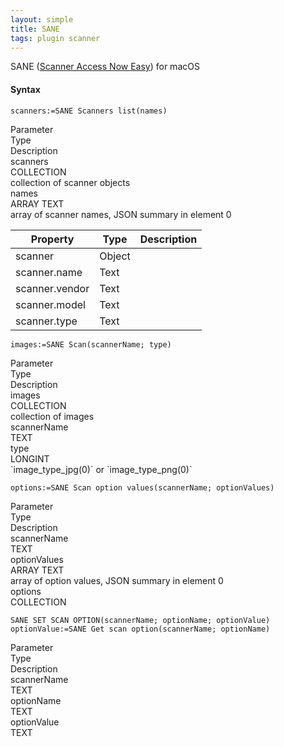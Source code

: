 ```yaml
---
layout: simple
title: SANE
tags: plugin scanner
---
```


SANE ([Scanner Access Now Easy](http://www.sane-project.org)) for macOS

<!--more-->

#### Syntax

```
scanners:=SANE Scanners list(names)
```

<div class="grid">
<div class="syntax-th cell cell--2">Parameter</div>
<div class="syntax-th cell cell--2">Type</div>
<div class="syntax-th cell cell--8">Description</div>
<div class="syntax-td cell cell--2">scanners</div>
<div class="syntax-td cell cell--2">COLLECTION</div>
<div class="syntax-td cell cell--8">collection of scanner objects</div>   
<div class="syntax-td cell cell--2">names</div>
<div class="syntax-td cell cell--2">ARRAY TEXT</div>
<div class="syntax-td cell cell--8">array of scanner names, JSON summary in element 0</div>   
</div>

Property|Type|Description
------------|------|----
scanner | Object|
scanner.name | Text|
scanner.vendor | Text|
scanner.model | Text|
scanner.type | Text|

```
images:=SANE Scan(scannerName; type)
```

<div class="grid">
<div class="syntax-th cell cell--2">Parameter</div>
<div class="syntax-th cell cell--2">Type</div>
<div class="syntax-th cell cell--8">Description</div>
<div class="syntax-td cell cell--2">images</div>
<div class="syntax-td cell cell--2">COLLECTION</div>
<div class="syntax-td cell cell--8">collection of images</div>  
<div class="syntax-td cell cell--2">scannerName</div>
<div class="syntax-td cell cell--2">TEXT</div>
<div class="syntax-td cell cell--8"></div>   
<div class="syntax-td cell cell--2">type</div>
<div class="syntax-td cell cell--2">LONGINT</div>
<div class="syntax-td cell cell--8">`image_type_jpg(0)` or `image_type_png(0)`</div>  
</div>

```
options:=SANE Scan option values(scannerName; optionValues)
```

<div class="grid">
<div class="syntax-th cell cell--2">Parameter</div>
<div class="syntax-th cell cell--2">Type</div>
<div class="syntax-th cell cell--8">Description</div>
<div class="syntax-td cell cell--2">scannerName</div>
<div class="syntax-td cell cell--2">TEXT</div>
<div class="syntax-td cell cell--8"></div> 
<div class="syntax-td cell cell--2">optionValues</div>
<div class="syntax-td cell cell--2">ARRAY TEXT</div>
<div class="syntax-td cell cell--8">array of option values, JSON summary in element 0</div>   
<div class="syntax-td cell cell--2">options</div>
<div class="syntax-td cell cell--2">COLLECTION</div>
<div class="syntax-td cell cell--8"></div>
</div>

```
SANE SET SCAN OPTION(scannerName; optionName; optionValue)
optionValue:=SANE Get scan option(scannerName; optionName)
```

<div class="grid">
<div class="syntax-th cell cell--2">Parameter</div>
<div class="syntax-th cell cell--2">Type</div>
<div class="syntax-th cell cell--8">Description</div>
<div class="syntax-td cell cell--2">scannerName</div>
<div class="syntax-td cell cell--2">TEXT</div>
<div class="syntax-td cell cell--8"></div> 
<div class="syntax-td cell cell--2">optionName</div>
<div class="syntax-td cell cell--2">TEXT</div>
<div class="syntax-td cell cell--8"></div>   
<div class="syntax-td cell cell--2">optionValue</div>
<div class="syntax-td cell cell--2">TEXT</div>
<div class="syntax-td cell cell--8"></div>   
</div>

